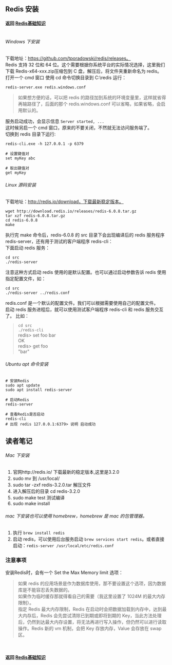 ## Redis 安装
#### 返回 [Redis基础知识](../Redis基础知识.md) <br><br>

###### Windows 下安装
下载地址：https://github.com/tporadowski/redis/releases。  
Redis 支持 32 位和 64 位。这个需要根据你系统平台的实际情况选择，这里我们下载 Redis-x64-xxx.zip压缩包到 C 盘，解压后，将文件夹重新命名为 redis。  
打开一个 cmd 窗口 使用 cd 命令切换目录到 C:\redis 运行：
```
redis-server.exe redis.windows.conf
```
> 如果想方便的话，可以把 redis 的路径加到系统的环境变量里，这样就省得再输路径了，后面的那个 redis.windows.conf 可以省略，如果省略，会启用默认的。  
>
服务启动成功，会显示信息 ` Server started, ... `  
这时候另启一个 cmd 窗口，原来的不要关闭，不然就无法访问服务端了。  
切换到 redis 目录下运行:  
```shell
redis-cli.exe -h 127.0.0.1 -p 6379
```
```shell
# 设置键值对
set myKey abc

# 取出键值对
get myKey
```


###### Linux 源码安装
下载地址：http://redis.io/download，下载最新稳定版本。  
```shell
wget http://download.redis.io/releases/redis-6.0.8.tar.gz
tar xzf redis-6.0.8.tar.gz
cd redis-6.0.8
make
```
执行完 make 命令后，redis-6.0.8 的 src 目录下会出现编译后的 redis 服务程序 redis-server，还有用于测试的客户端程序 redis-cli：  
下面启动 redis 服务：
```shell
cd src
./redis-server
```
注意这种方式启动 redis 使用的是默认配置。也可以通过启动参数告诉 redis 使用指定配置文件，如：
```shell
cd src
./redis-server ../redis.conf
```
redis.conf 是一个默认的配置文件。我们可以根据需要使用自己的配置文件。  
启动 redis 服务进程后，就可以使用测试客户端程序 redis-cli 和 redis 服务交互了。 比如：
> `cd src`  
> `./redis-cli`  
> redis> set foo bar  
> OK  
> redis> get foo  
> "bar"  
>


###### Ubuntu apt 命令安装

```shell
# 安装Redis
sudo apt update
sudo apt install redis-server

# 启动Redis
redis-server

# 查看Redis是否启动
redis-cli
# 出现 redis 127.0.0.1:6379> 说明 启动成功
```


## 读者笔记

###### Mac 下安装
1. 官网http://redis.io/ 下载最新的稳定版本,这里是3.2.0
2. sudo mv 到 /usr/local/
3. sudo tar -zxf redis-3.2.0.tar 解压文件
4. 进入解压后的目录 cd redis-3.2.0
5. sudo make test 测试编译
6. sudo make install


###### mac 下安装也可以使用 homebrew，homebrew 是 mac 的包管理器。
1. 执行 `brew install redis`
2. 启动 redis，可以使用后台服务启动 `brew services start redis`。或者直接启动：`redis-server /usr/local/etc/redis.conf`


### 注意事项
安装Redis时，会有一个 Set the Max Memory limit 选项：  
> 如果 redis 的应用场景是作为数据库使用，那不要设置这个选项，因为数据库是不能容忍丢失数据的。  
> 如果作为临时缓存那就得看自己的需要（我这里设置了 1024M 的最大内存限制）。  
> 指定 Redis 最大内存限制，Redis 在启动时会把数据加载到内存中，达到最大内存后，Redis 会先尝试清除已到期或即将到期的 Key，当此方法处理 后，仍然到达最大内存设置，将无法再进行写入操作，但仍然可以进行读取操作。Redis 新的 vm 机制，会把 Key 存放内存，Value 会存放在 swap区。


<br>

#### 返回 [Redis基础知识](../Redis基础知识.md)